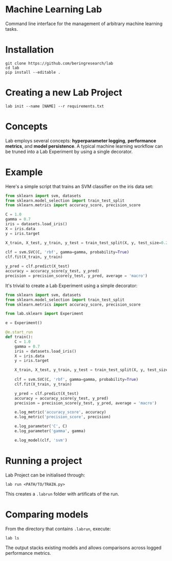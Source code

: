 # Machine Learning Lab
Command line interface for the management of arbitrary machine learning tasks.

# Installation
```
git clone https://github.com/beringresearch/lab
cd lab
pip install --editable .
```

# Creating a new Lab Project
```
lab init --name [NAME] --r requirements.txt
```

# Concepts
Lab employs several concepts: __hyperparameter logging__, __performance metrics__, and __model persistence__.
A typical machine learning workflow can be truned into a Lab Experiment by using a single decorator.

# Example

Here's a simple script that trains an SVM classifier on the iris data set:

```python
from sklearn import svm, datasets
from sklearn.model_selection import train_test_split
from sklearn.metrics import accuracy_score, precision_score

C = 1.0
gamma = 0.7
iris = datasets.load_iris()
X = iris.data
y = iris.target

X_train, X_test, y_train, y_test = train_test_split(X, y, test_size=0.24, random_state=42)
        
clf = svm.SVC(C, 'rbf', gamma=gamma, probability=True)
clf.fit(X_train, y_train)

y_pred = clf.predict(X_test)
accuracy = accuracy_score(y_test, y_pred)
precision = precision_score(y_test, y_pred, average = 'macro')
```

It's trivial to create a Lab Experiment using a simple decorator:

```python
from sklearn import svm, datasets
from sklearn.model_selection import train_test_split
from sklearn.metrics import accuracy_score, precision_score

from lab.sklearn import Experiment

e = Experiment()

@e.start_run
def train():
    C = 1.0
    gamma = 0.7
    iris = datasets.load_iris()
    X = iris.data
    y = iris.target

    X_train, X_test, y_train, y_test = train_test_split(X, y, test_size=0.24, random_state=42)
        
    clf = svm.SVC(C, 'rbf', gamma=gamma, probability=True)
    clf.fit(X_train, y_train)

    y_pred = clf.predict(X_test)
    accuracy = accuracy_score(y_test, y_pred)
    precision = precision_score(y_test, y_pred, average = 'macro')

    e.log_metric('accuracy_score', accuracy)
    e.log_metric('precision_score', precision)

    e.log_parameter('C', C)
    e.log_parameter('gamma', gamma)

    e.log_model(clf, 'svm')
```

# Running a project
Lab Project can be initialised through:

```
lab run <PATH/TO/TRAIN.py>
```

This creates a `.labrun` folder with artificats of the run.

# Comparing models
From the directory that contains `.labrun`, execute:

```
lab ls
```

The output stacks existing models and allows comparisons across logged performance metrics.